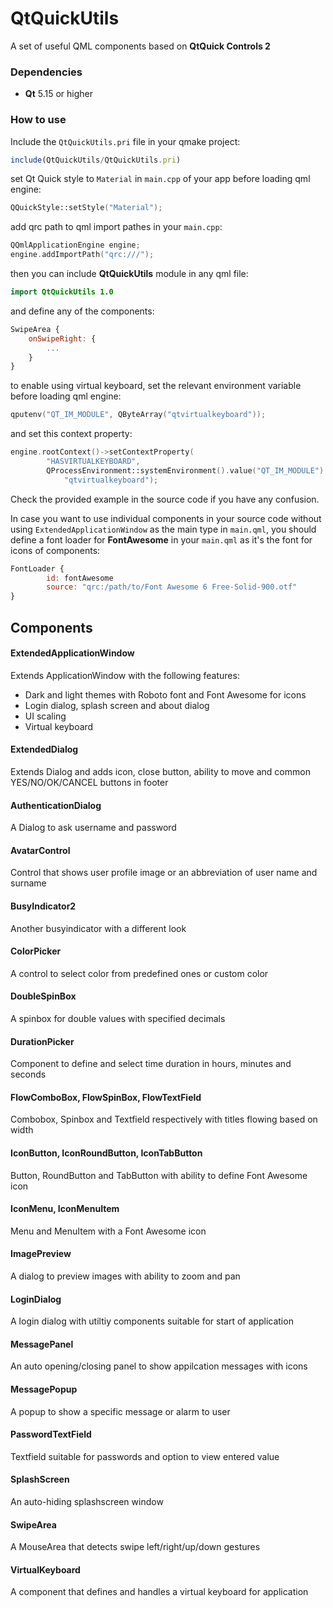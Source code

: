 # QtQuickUtils

A set of useful QML components based on **QtQuick Controls 2**

### Dependencies

 * **Qt** 5.15 or higher

### How to use

Include the `QtQuickUtils.pri` file in your qmake project:

```javascript
include(QtQuickUtils/QtQuickUtils.pri)
```
set Qt Quick style to `Material` in `main.cpp` of your app before loading qml engine:

```c++
QQuickStyle::setStyle("Material");
```

add qrc path to qml import pathes in your `main.cpp`:

```c++
QQmlApplicationEngine engine;
engine.addImportPath("qrc:///");
```

then you can include **QtQuickUtils** module in any qml file:

```qml
import QtQuickUtils 1.0
```

and define any of the components:

```qml
SwipeArea {
    onSwipeRight: {
        ...
    }
}
```

to enable using virtual keyboard, set the relevant environment variable before loading qml engine:

```c++
qputenv("QT_IM_MODULE", QByteArray("qtvirtualkeyboard"));
```

and set this context property:

```c++
engine.rootContext()->setContextProperty(
        "HASVIRTUALKEYBOARD",
        QProcessEnvironment::systemEnvironment().value("QT_IM_MODULE") ==
            "qtvirtualkeyboard");
```

Check the provided example in the source code if you have any confusion.

In case you want to use individual components in your source code without using `ExtendedApplicationWindow` as the main type in `main.qml`, 
you should define a font loader for **FontAwesome** in your `main.qml` as it's the font for icons of components:

```qml
FontLoader {
        id: fontAwesome
        source: "qrc:/path/to/Font Awesome 6 Free-Solid-900.otf"
}
```

## Components

#### ExtendedApplicationWindow

Extends ApplicationWindow with the following features:

 * Dark and light themes with Roboto font and Font Awesome for icons
 * Login dialog, splash screen and about dialog
 * UI scaling
 * Virtual keyboard

#### ExtendedDialog

Extends Dialog and adds icon, close button, ability to move and common YES/NO/OK/CANCEL buttons in footer


#### AuthenticationDialog

A Dialog to ask username and password

#### AvatarControl

Control that shows user profile image or an abbreviation of user name and surname

#### BusyIndicator2

Another busyindicator with a different look

#### ColorPicker

A control to select color from predefined ones or custom color

#### DoubleSpinBox

A spinbox for double values with specified decimals

#### DurationPicker

Component to define and select time duration in hours, minutes and seconds

#### FlowComboBox, FlowSpinBox, FlowTextField

Combobox, Spinbox and Textfield respectively with titles flowing based on width

#### IconButton, IconRoundButton, IconTabButton

Button, RoundButton and TabButton with ability to define Font Awesome icon

#### IconMenu, IconMenuItem

Menu and MenuItem with a Font Awesome icon

#### ImagePreview

A dialog to preview images with ability to zoom and pan

#### LoginDialog

A login dialog with utiltiy components suitable for start of application

#### MessagePanel

An auto opening/closing panel to show appilcation messages with icons

#### MessagePopup

A popup to show a specific message or alarm to user

#### PasswordTextField

 Textfield suitable for passwords and option to view entered value

#### SplashScreen

An auto-hiding splashscreen window

#### SwipeArea

A MouseArea that detects swipe left/right/up/down gestures

#### VirtualKeyboard

 A component that defines and handles a virtual keyboard for application
